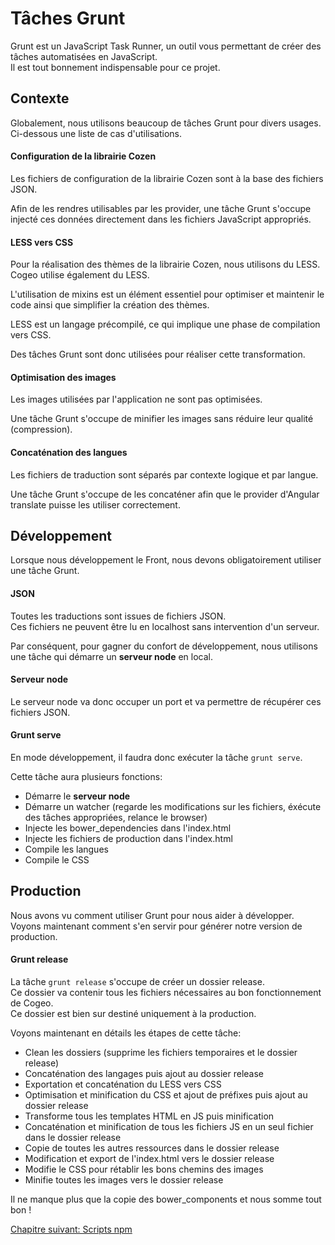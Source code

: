 # Tâches Grunt

Grunt est un JavaScript Task Runner, un outil vous permettant de créer des tâches automatisées en JavaScript.  
Il est tout bonnement indispensable pour ce projet.

## Contexte

Globalement, nous utilisons beaucoup de tâches Grunt pour divers usages.  
Ci-dessous une liste de cas d'utilisations.

#### Configuration de la librairie Cozen

Les fichiers de configuration de la librairie Cozen sont à la base des fichiers JSON.

Afin de les rendres utilisables par les provider, une tâche Grunt s'occupe injecté ces données directement dans les fichiers JavaScript appropriés.

#### LESS vers CSS

Pour la réalisation des thèmes de la librairie Cozen, nous utilisons du LESS.  
Cogeo utilise également du LESS.

L'utilisation de mixins est un élément essentiel pour optimiser et maintenir le code ainsi que simplifier la création des thèmes.

LESS est un langage précompilé, ce qui implique une phase de compilation vers CSS.

Des tâches Grunt sont donc utilisées pour réaliser cette transformation.

#### Optimisation des images

Les images utilisées par l'application ne sont pas optimisées.

Une tâche Grunt s'occupe de minifier les images sans réduire leur qualité (compression).

#### Concaténation des langues

Les fichiers de traduction sont séparés par contexte logique et par langue.

Une tâche Grunt s'occupe de les concaténer afin que le provider d'Angular translate puisse les utiliser correctement.

## Développement

Lorsque nous développement le Front, nous devons obligatoirement utiliser une tâche Grunt.

#### JSON

Toutes les traductions sont issues de fichiers JSON.  
Ces fichiers ne peuvent être lu en localhost sans intervention d'un serveur.

Par conséquent, pour gagner du confort de développement, nous utilisons une tâche qui démarre un **serveur node** en local.

#### Serveur node

Le serveur node va donc occuper un port et va permettre de récupérer ces fichiers JSON.  

#### Grunt serve

En mode développement, il faudra donc exécuter la tâche `grunt serve`.

Cette tâche aura plusieurs fonctions:

- Démarre le **serveur node**
- Démarre un watcher (regarde les modifications sur les fichiers, éxécute des tâches appropriées, relance le browser)
- Injecte les bower_dependencies dans l'index.html
- Injecte les fichiers de production dans l'index.html
- Compile les langues
- Compile le CSS

## Production

Nous avons vu comment utiliser Grunt pour nous aider à développer.  
Voyons maintenant comment s'en servir pour générer notre version de production.

#### Grunt release

La tâche `grunt release` s'occupe de créer un dossier release.  
Ce dossier va contenir tous les fichiers nécessaires au bon fonctionnement de Cogeo.  
Ce dossier est bien sur destiné uniquement à la production.

Voyons maintenant en détails les étapes de cette tâche:

- Clean les dossiers (supprime les fichiers temporaires et le dossier release)
- Concaténation des langages puis ajout au dossier release
- Exportation et concaténation du LESS vers CSS
- Optimisation et minification du CSS et ajout de préfixes puis ajout au dossier release
- Transforme tous les templates HTML en JS puis minification
- Concaténation et minification de tous les fichiers JS en un seul fichier dans le dossier release
- Copie de toutes les autres ressources dans le dossier release
- Modification et export de l'index.html vers le dossier release
- Modifie le CSS pour rétablir les bons chemins des images
- Minifie toutes les images vers le dossier release

Il ne manque plus que la copie des bower_components et nous somme tout bon !

<a href="{{ site.baseUrl }}front-end/npm/" class="btn btn-green">Chapitre suivant: Scripts npm</a>
